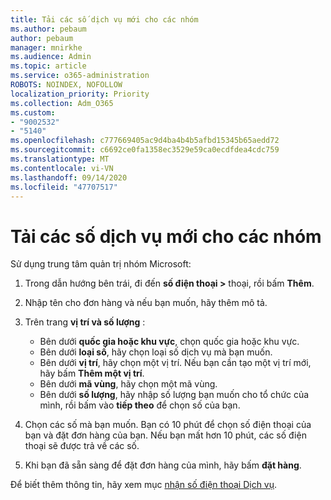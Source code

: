 ```yaml
---
title: Tải các số dịch vụ mới cho các nhóm
ms.author: pebaum
author: pebaum
manager: mnirkhe
ms.audience: Admin
ms.topic: article
ms.service: o365-administration
ROBOTS: NOINDEX, NOFOLLOW
localization_priority: Priority
ms.collection: Adm_O365
ms.custom:
- "9002532"
- "5140"
ms.openlocfilehash: c777669405ac9d4ba4b4b5afbd15345b65aedd72
ms.sourcegitcommit: c6692ce0fa1358ec3529e59ca0ecdfdea4cdc759
ms.translationtype: MT
ms.contentlocale: vi-VN
ms.lasthandoff: 09/14/2020
ms.locfileid: "47707517"
---
```

# <a name="get-new-service-numbers-for-teams"></a>Tải các số dịch vụ mới cho các nhóm

Sử dụng trung tâm quản trị nhóm Microsoft:

1. Trong dẫn hướng bên trái, đi đến **số điện thoại >** thoại, rồi bấm **Thêm**.
2. Nhập tên cho đơn hàng và nếu bạn muốn, hãy thêm mô tả.
3. Trên trang **vị trí và số lượng** :

    - Bên dưới **quốc gia hoặc khu vực**, chọn quốc gia hoặc khu vực.
    - Bên dưới **loại số**, hãy chọn loại số dịch vụ mà bạn muốn.
    - Bên dưới **vị trí**, hãy chọn một vị trí. Nếu bạn cần tạo một vị trí mới, hãy bấm **Thêm một vị trí**.
    - Bên dưới **mã vùng**, hãy chọn một mã vùng.
    - Bên dưới **số lượng**, hãy nhập số lượng bạn muốn cho tổ chức của mình, rồi bấm vào **tiếp theo** để chọn số của bạn.
    
4. Chọn các số mà bạn muốn. Bạn có 10 phút để chọn số điện thoại của bạn và đặt đơn hàng của bạn. Nếu bạn mất hơn 10 phút, các số điện thoại sẽ được trả về các số.
5. Khi bạn đã sẵn sàng để đặt đơn hàng của mình, hãy bấm **đặt hàng**.

Để biết thêm thông tin, hãy xem mục [nhận số điện thoại Dịch vụ](https://docs.microsoft.com/microsoftteams/getting-service-phone-numbers).
